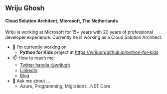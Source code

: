## Wriju Ghosh
#### Cloud Solution Architect, Microsoft, The Netherlands

Wriju is working at Microsoft for 15+ years with 20 years of professional developer experience. Currently he is working as a Cloud Solution Architect. 

- 🔭 I’m currently working on 
  - **Python for Kids** project at [https://wrijugh/github.io/python-for-kids](https://wrijugh/github.io/python-for-kids)
- 📫 How to reach me: 
  - [Twitter handle @wrijugh](https://twitter.com/wrijugh)
  - [LinkedIn](https://www.linkedin.com/in/wrijughosh/)
  - [Blog](https://wriju.wordpress.com)
- 💬 Ask me about ...
  - Azure, Programming, Migrations, .NET Core

<!--
**wrijughosh/wrijughosh** is a ✨ _special_ ✨ repository because its `README.md` (this file) appears on your GitHub profile.

Here are some ideas to get you started:


- 🌱 I’m currently learning ...
- 👯 I’m looking to collaborate on ...
- 🤔 I’m looking for help with ...
- 😄 Pronouns: ...
- ⚡ Fun fact: ...
-->
